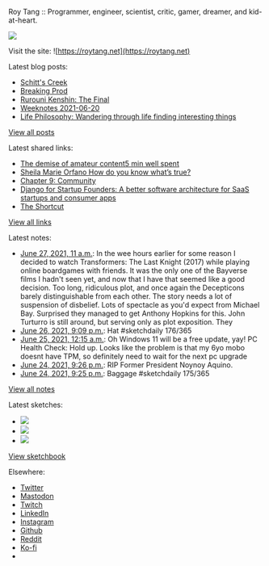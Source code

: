 Roy Tang :: Programmer, engineer, scientist, critic, gamer, dreamer, and kid-at-heart.

![](https://roytang.net/static/img/profile.jpg)

Visit the site: ![https://roytang.net](https://roytang.net)

Latest blog posts:

- [Schitt&#x27;s Creek](https://roytang.net/2021/06/schitts-creek/)
- [Breaking Prod](https://roytang.net/2021/06/breaking-prod/)
- [Rurouni Kenshin: The Final](https://roytang.net/2021/06/rurouni-kenshin-final/)
- [Weeknotes 2021-06-20](https://roytang.net/2021/06/weeknotes-2021-06-20/)
- [Life Philosophy: Wandering through life finding interesting things](https://roytang.net/2021/06/life-philosophy/)

[View all posts](https://roytang.net/blog)

Latest shared links:

- [The demise of amateur content5 min well spent](https://roytang.net/2021/06/the-demise-of-amateur-content5-min-well-spent/)
- [Sheila Marie Orfano How do you know what’s true?](https://roytang.net/2021/06/sheila-marie-orfano-how-do-you-know-whats-true/)
- [Chapter 9: Community](https://roytang.net/2021/06/chapter-9-community/)
- [Django for Startup Founders: A better software architecture for SaaS startups and consumer apps](https://roytang.net/2021/06/django-for-startup-founders-a-better-software-architecture-for-saas-startups-and-consumer-apps/)
- [The Shortcut](https://roytang.net/2021/06/the-shortcut/)

[View all links](https://roytang.net/links)

Latest notes:

- [June 27, 2021, 11 a.m.](https://roytang.net/2021/06/2789a7cda3fd16feca84b58fae45811b/): In the wee hours earlier for some reason I decided to watch Transformers: The Last Knight (2017) while playing online boardgames with friends. It was the only one of the Bayverse films I hadn&#x27;t seen yet, and now that I have that seemed like a good decision. Too long, ridiculous plot, and once again the Decepticons barely distinguishable from each other. The story needs a lot of suspension of disbelief. Lots of spectacle as you&#x27;d expect from Michael Bay. Surprised they managed to get Anthony Hopkins for this. John Turturro is still around, but serving only as plot exposition. They
- [June 26, 2021, 9:09 p.m.](https://roytang.net/2021/06/1408774362254114819/): Hat #sketchdaily 176/365
- [June 25, 2021, 12:15 a.m.](https://roytang.net/2021/06/1408096350764343300/): Oh Windows 11 will be a free update, yay! PC Health Check: Hold up. Looks like the problem is that my 6yo mobo doesnt have TPM, so definitely need to wait for the next pc upgrade
- [June 24, 2021, 9:26 p.m.](https://roytang.net/2021/06/1408053878579294208/): RIP Former President Noynoy Aquino.
- [June 24, 2021, 9:25 p.m.](https://roytang.net/2021/06/1408053671661740041/): Baggage #sketchdaily 175/365

[View all notes](https://roytang.net/notes)

Latest sketches:


- ![](https://roytang.net/media/cache/40/50/4050623e0c2112731a2afb775c3f832b.jpg)
- ![](https://roytang.net/media/cache/91/6c/916c38a8313103e27f729b418120e546.jpg)
- ![](https://roytang.net/media/cache/d1/55/d1550980d5660d9a7ddb2c851587746d.jpg)

[View sketchbook](https://roytang.net/albums/sketchbook)


Elsewhere:

- [Twitter](https://twitter.com/roytang)
- [Mastodon](https://mastodon.technology/@roytang)
- [Twitch](https://twitch.tv/twitchyroy)
- [LinkedIn](https://www.linkedin.com/in/roytang)
- [Instagram](https://instagram.com/roytang0400)
- [Github](https://github.com/roytang)
- [Reddit](https://reddit.com/u/hungryroy)
- [Ko-fi](https://ko-fi.com/roytang)
- [](mailto:hello@roytang.net)